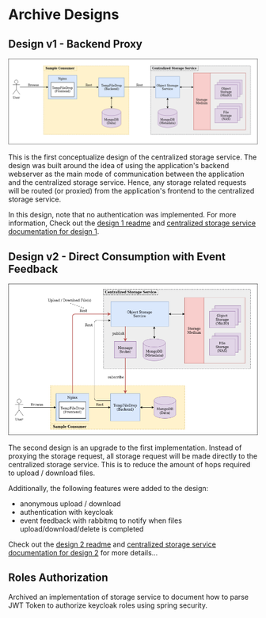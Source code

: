 # Archive Designs

## Design v1 - Backend Proxy

![design 1](../doc/architecture_design1.png)

This is the first conceptualize design of the centralized storage service. The design was built around the idea of using 
the application's backend webserver as the main mode of communication between the application and the centralized storage
service. Hence, any storage related requests will be routed (or proxied) from the application's frontend to the centralized
storage service. 

In this design, note that no authentication was implemented. For more information, Check out the [design 1 readme](design1)
and [centralized storage service documentation for design 1](design1/storage-service).

## Design v2 - Direct Consumption with Event Feedback

![design 1](../doc/architecture_design2.png) 

The second design is an upgrade to the first implementation. Instead of proxying the storage request, all storage request 
will be made directly to the centralized storage service. This is to reduce the amount of hops required to upload / download
files. 

Additionally, the following features were added to the design:
- anonymous upload / download
- authentication with keycloak
- event feedback with rabbitmq to notify when files upload/download/delete is completed

Check out the [design 2 readme](design2) and [centralized storage service documentation for design 2](design2/storage-service) 
for more details...

## Roles Authorization

Archived an implementation of storage service to document how to parse JWT Token to authorize keycloak roles using spring security.

